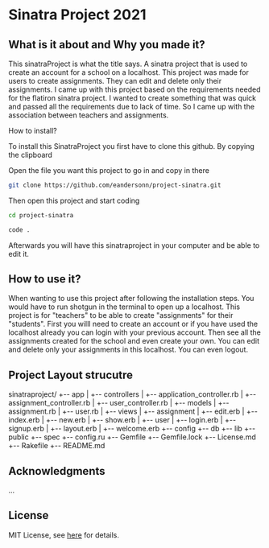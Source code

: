 # Sinatra Project 2021

## What is it about and Why you made it?

This sinatraProject is what the title says. A sinatra project that is used to create an account for a school on a localhost. This project was made for users to create assignments. They can edit and delete only their assignments. I came up with this project based on the requirements needed for the flatiron sinatra project. I wanted to create something that was quick and passed all the requirements due to lack of time. So I came up with the association between teachers and assignments. 

How to install?

To install this SinatraProject you first have to clone this github. By copying the clipboard

Open the file you want this project to go in and copy in there

```bash
git clone https://github.com/eandersonn/project-sinatra.git
```

Then open this project and start coding

```bash
cd project-sinatra
```

```bash
code .
```

Afterwards you will have this sinatraproject in your computer and be able to edit it. 

## How to use it?

When wanting to use this project after following the installation steps. You would have to run shotgun in the terminal to open up a localhost. This project is for "teachers" to be able to create "assignments" for their "students". First you willl need to create an account or if you have used the localhost already you can login with your previous account. Then see all the assignments created for the school and even create your own. You can edit and delete only your assignments in this localhost. You can even logout. 

## Project Layout strucutre

sinatraproject/
+-- app
|   +-- controllers
|       +-- application_controller.rb
|       +-- assignment_controller.rb
|       +-- user_controller.rb
|   +-- models
|       +-- assignment.rb
|       +-- user.rb
|   +-- views
|       +-- assignment
|           +-- edit.erb
|           +-- index.erb
|           +-- new.erb
|           +-- show.erb
|       +-- user
|           +-- login.erb
|           +-- signup.erb
|       +-- layout.erb
|       +-- welcome.erb
+-- config
+-- db
+-- lib
+-- public
+-- spec
+-- config.ru
+-- Gemfile
+-- Gemfile.lock
+-- License.md
+-- Rakefile
+-- README.md

## Acknowledgments 

...

## License

MIT License, see [here](https://github.com/eandersonn/project-sinatra/blob/master/License.md)  for details. 